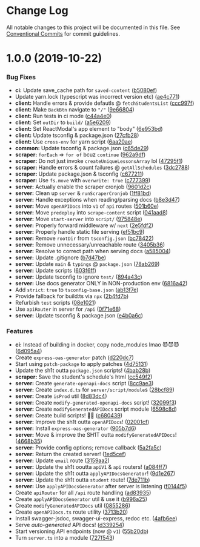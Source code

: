 # Change Log

All notable changes to this project will be documented in this file.
See [Conventional Commits](https://conventionalcommits.org) for commit guidelines.

# 1.0.0 (2019-10-22)


### Bug Fixes

* **ci:** Update save_cache path for `saved-content` ([b5080ef](https://github.com/sarpik/turbo-schedule/commit/b5080ef66e29de7c1a4756b837f1f09ccd3407a5))
* Update yarn.lock (typescript was incorrect version etc) ([ae4c771](https://github.com/sarpik/turbo-schedule/commit/ae4c7714e836123b0dfd45caf7baf13e3f4ec1c4))
* **client:** Handle errors & provide defautls @ `fetchStudentsList` ([ccc997f](https://github.com/sarpik/turbo-schedule/commit/ccc997f8f07d923a2bff1c05f6e6f641fb661797))
* **client:** Make `BackBtn` navigate to `"/"` ([9e66804](https://github.com/sarpik/turbo-schedule/commit/9e668045869b5affa7edacf7884d0747e1ddad28))
* **client:** Run tests in ci mode ([c44a4e0](https://github.com/sarpik/turbo-schedule/commit/c44a4e0bbfcd553c4e378f0304575b0040aba1fa))
* **client:** Set `outDir` to `build/` ([a5e6209](https://github.com/sarpik/turbo-schedule/commit/a5e6209828d36669b09779833edbf59add317399))
* **client:** Set ReactModal's app element to "body" ([6e953bd](https://github.com/sarpik/turbo-schedule/commit/6e953bd53cd2b1972e796f51eff93bcb52ddfc18))
* **client:** Update tsconfig & package.json ([27cfb28](https://github.com/sarpik/turbo-schedule/commit/27cfb282b9bec218bd8392a86cec25d50bf8cf71))
* **client:** Use `cross-env` for yarn script ([6aa20ae](https://github.com/sarpik/turbo-schedule/commit/6aa20aef67c9a60d7ecfd12657eb9d7f4b801404))
* **common:** Update tsconfig & package.json ([c65de29](https://github.com/sarpik/turbo-schedule/commit/c65de29dca99d228749e6bc0ea76ee4f5af07f0b))
* **scraper:** `forEach` => `for of` bcuz `continue` ([962a9df](https://github.com/sarpik/turbo-schedule/commit/962a9df8e75d1397f4d3776007a41313f243368a))
* **scraper:** Do not just invoke `createUniqueLessonsArray` lol ([47295f1](https://github.com/sarpik/turbo-schedule/commit/47295f1bff6d4c0fa17d1b65d80b92b6da0b4e26))
* **scraper:** Handle errors & count failures @ `getAllSchedules` ([3dc2788](https://github.com/sarpik/turbo-schedule/commit/3dc27884b4791fe71b9e0ea14c28429c1ffd4966))
* **scraper:** Update package.json & tsconfig ([c677211](https://github.com/sarpik/turbo-schedule/commit/c67721126a59233c5405a23e8257c6a9bb88585d))
* **scraper:** Use `fs.move` with `overwrite: true` ([c777399](https://github.com/sarpik/turbo-schedule/commit/c7773993bc547b440a7fd6d5b6a0700e4dd93842))
* **server:** Actually enable the scraper cronjob ([9601d2c](https://github.com/sarpik/turbo-schedule/commit/9601d2c35b97f34257b6b501399725607365b990))
* **server:** Clean up `server` & `runScraperCronjob` ([1ff81bd](https://github.com/sarpik/turbo-schedule/commit/1ff81bdba6fb25786e7a72f7f4e7ae6a9eadfb4f))
* **server:** Handle exceptions when reading/parsing docs ([b8e3d47](https://github.com/sarpik/turbo-schedule/commit/b8e3d477e8c7415ef749eb3fd4c57c0eace2e60d))
* **server:** Move `openAPIDocs` into `v1` of `api` routes ([501b60e](https://github.com/sarpik/turbo-schedule/commit/501b60e9bfea3a0e92accbb0883e88cfe315edbf))
* **server:** Move `predeploy` into `scrape-content` script ([041aad8](https://github.com/sarpik/turbo-schedule/commit/041aad84ec208a224b261c6c7e35aee971b58dd1))
* **server:** Move `start-server` into `script/` ([975848e](https://github.com/sarpik/turbo-schedule/commit/975848ef79ef3fab0c123289ca77cf8d869d89b5))
* **server:** Properly forward middleware w/ `next` ([2e5fdf2](https://github.com/sarpik/turbo-schedule/commit/2e5fdf204af25f7196318906e23668f136e7a3ab))
* **server:** Properly handle static file serving ([ef51bc9](https://github.com/sarpik/turbo-schedule/commit/ef51bc9955342b06d2785945fc8acebc44945336))
* **server:** Remove `rootDir` from `tsconfig.json` ([bc78422](https://github.com/sarpik/turbo-schedule/commit/bc7842228df4582505a411d5ee31b48a2eb4187b))
* **server:** Remove unnecessary/unreachable route ([3405b36](https://github.com/sarpik/turbo-schedule/commit/3405b3675b8da23334bc7c38b1dacef14cc3e75d))
* **server:** Resolve to correct path when serving docs ([a585004](https://github.com/sarpik/turbo-schedule/commit/a58500476a2c1687cce5b87abb675c22ca52b1d8))
* **server:** Update .gitignore ([b7d47be](https://github.com/sarpik/turbo-schedule/commit/b7d47be1be302be14253984a085696b584f7899a))
* **server:** Update `main` & `typings` @ `package.json` ([78ab269](https://github.com/sarpik/turbo-schedule/commit/78ab269df7d7a269bda194b66f3ff8d81c3af6f7))
* **server:** Update scripts ([603f6ff](https://github.com/sarpik/turbo-schedule/commit/603f6ff42ffc18ce85112aa5860181de3255feac))
* **server:** Update tsconfig to ignore `test/` ([894a43c](https://github.com/sarpik/turbo-schedule/commit/894a43c26e0966b359bba1c3006cf581e66b1f70))
* **server:** Use docs generator ONLY in NON-production env ([6816a42](https://github.com/sarpik/turbo-schedule/commit/6816a42b820bc3b12491a4e86fa3948703fd7beb))
* Add `strict`: `true` to `tsconfig-base.json` ([ab13f7e](https://github.com/sarpik/turbo-schedule/commit/ab13f7eb3d58c4d809e8f5e315e9be73d5302149))
* Provide fallback for build:ts via `npx` ([2b4fd7b](https://github.com/sarpik/turbo-schedule/commit/2b4fd7b65c0a549e76b871d5ea3a86841bd85ae4))
* Refurbish `test` scripts ([08e1021](https://github.com/sarpik/turbo-schedule/commit/08e10211036527a74acf55659a7d4649ded64ea2))
* Use `apiRouter` in server for `/api` ([0f71e68](https://github.com/sarpik/turbo-schedule/commit/0f71e681e15e74a1ba5c6d09ad274e4830f1f175))
* **server:** Update tsconfig & package.json ([e4b0a6c](https://github.com/sarpik/turbo-schedule/commit/e4b0a6c04367ee1d3ae6343b17b8fcef2101499c))


### Features

* **ci:** Instead of building in docker, copy node_modules lmao 😈😈😈 ([6d095a4](https://github.com/sarpik/turbo-schedule/commit/6d095a4ba7f87508849996ff8c3187b40d734994))
* Create `express-oas-generator` patch ([d220dc7](https://github.com/sarpik/turbo-schedule/commit/d220dc7cec979a69009959968472012561ccda9c))
* Start using `patch-package` to apply patches ([4d75131](https://github.com/sarpik/turbo-schedule/commit/4d751318891650fc904a8f2b8223e90f3bd15208))
* Update the sh1t outta `package.json` scripts! ([4bab28b](https://github.com/sarpik/turbo-schedule/commit/4bab28b211d01bc1bfa400a948b132f2d5911053))
* **scraper:** Save the student's schedule's html ([cc549f2](https://github.com/sarpik/turbo-schedule/commit/cc549f297513ef1b7cb9f4a9631454cb501a8c87))
* **server:** Create `generate-openapi-docs` script ([8cc9ae3](https://github.com/sarpik/turbo-schedule/commit/8cc9ae362e2e787b4f14bb86a7d521f538f830b7))
* **server:** Create `index.d.ts` for `server/script/module`s ([28bcf89](https://github.com/sarpik/turbo-schedule/commit/28bcf89bd66ace51e2479407d290d016d6adc0f0))
* **server:** Create `isProd` util ([8d83dc4](https://github.com/sarpik/turbo-schedule/commit/8d83dc4c4db66f81f1624fd5c29634bd1ea4da5d))
* **server:** Create `modify-generated-openapi-docs` script! ([32099f3](https://github.com/sarpik/turbo-schedule/commit/32099f3b52316cd67ccb6a2da46a1c174be17f6f))
* **server:** Create `modifyGeneratedAPIDocs` script module ([6598c8d](https://github.com/sarpik/turbo-schedule/commit/6598c8d999b43933beaa304c10c7b0dd571a15a3))
* **server:** Create build scripts! 👷‍♀️ ([c680439](https://github.com/sarpik/turbo-schedule/commit/c6804395ed544bd519f4ff29e0772cd1aa46d165))
* **server:** Improve the sh1t outta `openAPIDocs`! ([02001cf](https://github.com/sarpik/turbo-schedule/commit/02001cf5758fcd19946f4a90befaa69b881de016))
* **server:** Install `express-oas-generator` ([905b7d6](https://github.com/sarpik/turbo-schedule/commit/905b7d67de749b06978c82bfe5da7599ff39e60b))
* **server:** Move & improve the SH1T outta `modifyGeneratedAPIDocs`! ([4668b35](https://github.com/sarpik/turbo-schedule/commit/4668b358a09b7c422c65633f950858daa30fbc10))
* **server:** Provide config options; remove callback ([5a2fa5c](https://github.com/sarpik/turbo-schedule/commit/5a2fa5c5a784dff7004f669fca51ad0b92a7f1a7))
* **server:** Return the created server! ([1ed5cef](https://github.com/sarpik/turbo-schedule/commit/1ed5cef28c65b2e30a26dc4a619a6f0dfe19c717))
* **server:** Update `email` route ([3159aa2](https://github.com/sarpik/turbo-schedule/commit/3159aa2cb50d2286ea701f22af56c9ad0826d984))
* **server:** Update the sh1t ooutta `apiV1` & `api` routers! ([a084ff7](https://github.com/sarpik/turbo-schedule/commit/a084ff7679a4053d24546ae06cb80352c20985d3))
* **server:** Update the sh1t outta `applyAPIDocsGenerator`! ([9d1e267](https://github.com/sarpik/turbo-schedule/commit/9d1e267208d9ecd4b0e8cb4003d3881c0cd98001))
* **server:** Update the sh1t outta `student` route! ([7de711b](https://github.com/sarpik/turbo-schedule/commit/7de711b6a9adc8771e44094807097c34fdc0c061))
* **server:** Use `applyAPIDocsGenerator` after server is listening ([f0144f5](https://github.com/sarpik/turbo-schedule/commit/f0144f56b1c21562af23ef56c02a35fdd0bedaa6))
* Create `apiRouter` for all `/api` route handling ([ad83935](https://github.com/sarpik/turbo-schedule/commit/ad83935c60830a137c16a97353cbb24fae17509b))
* Create `applyAPIDocsGenerator` util & use it ([b996a25](https://github.com/sarpik/turbo-schedule/commit/b996a2594030632e413d64f433302923d289c6fa))
* Create `modifyGeneratedAPIDocs` util ([0855286](https://github.com/sarpik/turbo-schedule/commit/0855286528d27f26cfe58e82a55e00dcc769d678))
* Create `openAPIDocs.ts` route utility ([3713b20](https://github.com/sarpik/turbo-schedule/commit/3713b208ab505929c7b92a97bbd2a2212df48fd6))
* Install swagger-jsdoc, swagger-ui-express, redoc etc. ([4afb6ee](https://github.com/sarpik/turbo-schedule/commit/4afb6ee772cbb2bb1f9bfe23f926289d5fc0b8df))
* Serve *auto-generated* API docs! ([d339254](https://github.com/sarpik/turbo-schedule/commit/d3392545c2f176e8ed290adecadf8b57db3260fc))
* Start versioning API endpoints (now @ `v1`) ([55b20db](https://github.com/sarpik/turbo-schedule/commit/55b20dbb7d10662e8c5fce1630f1e53f2ba58d2b))
* Turn `server.ts` into a module ([727f543](https://github.com/sarpik/turbo-schedule/commit/727f543a78e9bad2fa3e6473b154d77214e62d24))
